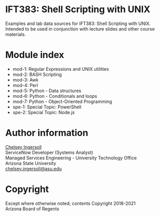 # IFT383: Shell Scripting with UNIX
Examples and lab data sources for IFT383: Shell Scripting with UNIX.
Intended to be used in conjunction with lecture slides and other course
materials.

# Module index
- mod-1: Regular Expressions and UNIX utilities
- mod-2: BASH Scripting
- mod-3: Awk
- mod-4: Perl
- mod-5: Python - Data structures
- mod-6: Python - Conditionals and loops
- mod-7: Python - Object-Oriented Programming
- spe-1: Special Topic: PowerShell
- spe-2: Special Topic: Node.js

# Author information
[Chelsey Ingersoll](https://isearch.asu.edu/profile/1609650 "ASU profile page")  
ServiceNow Developer (Systems Analyst)  
Managed Services Engineering - University Technology Office  
Arizona State University  
chelsey.ingersoll@asu.edu

# Copyright
Except where otherwise noted; contents Copyright 2018-2021  
Arizona Board of Regents
